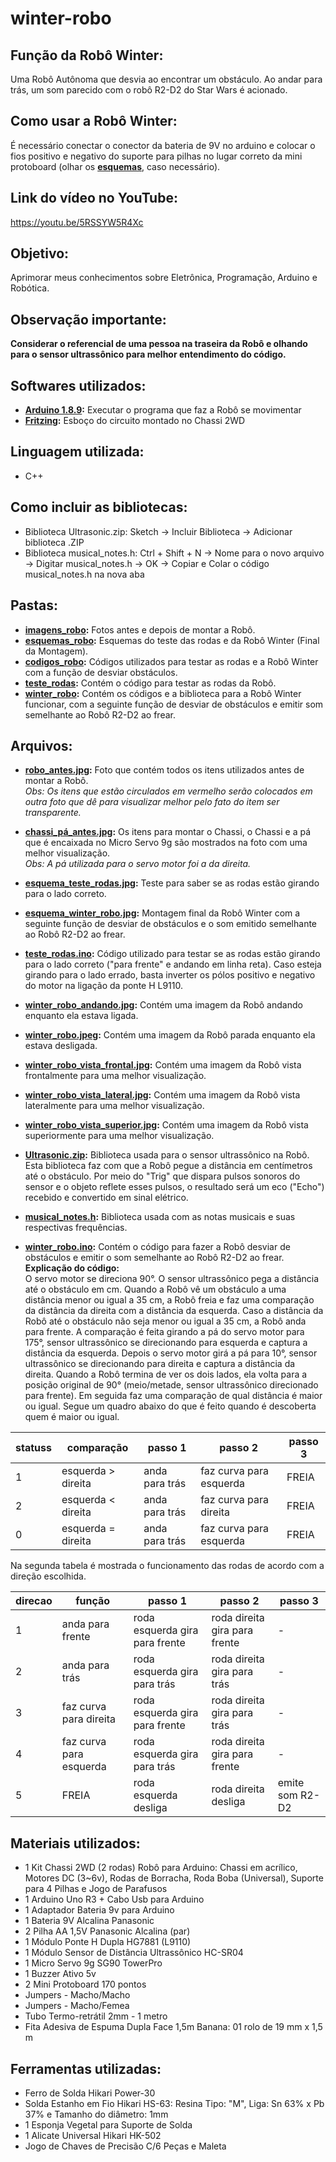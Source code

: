 # winter-robo

## Função da Robô Winter: 
Uma Robô Autônoma que desvia ao encontrar um obstáculo. Ao andar para trás, um som parecido com o robô R2-D2 do Star Wars é acionado.  


## Como usar a Robô Winter: 
É necessário conectar o conector da bateria de 9V no arduino e colocar o fios positivo e negativo do suporte para pilhas no lugar correto da mini protoboard (olhar os  **[esquemas](https://github.com/karenarcoverde/winter-robo/tree/master/esquemas_robo)**, caso necessário).

## Link do vídeo no YouTube: 
https://youtu.be/5RSSYW5R4Xc



## Objetivo:
Aprimorar meus conhecimentos sobre Eletrônica, Programação, Arduino e Robótica. 

## Observação importante:
**Considerar o referencial de uma pessoa na traseira da Robô e olhando para o sensor ultrassônico para melhor entendimento do código.**



## Softwares utilizados:
* **[Arduino 1.8.9](https://www.arduino.cc/en/Main/Software):** Executar o programa que faz a Robô se movimentar
* **[Fritzing](https://fritzing.org/download/):** Esboço do circuito montado no Chassi 2WD

## Linguagem utilizada:
* C++ 

## Como incluir as bibliotecas:
* Biblioteca Ultrasonic.zip: Sketch &#8594; Incluir Biblioteca &#8594; Adicionar biblioteca .ZIP
* Biblioteca musical_notes.h: Ctrl + Shift + N &#8594; Nome para o novo arquivo &#8594; Digitar musical_notes.h &#8594; OK &#8594; Copiar e Colar o código musical_notes.h na nova aba


## Pastas:
* **[imagens_robo](https://github.com/karenarcoverde/winter-robo/tree/master/imagens_robo):** Fotos antes e depois de montar a Robô.
* **[esquemas_robo](https://github.com/karenarcoverde/winter-robo/tree/master/esquemas_robo):** Esquemas do teste das rodas e da Robô Winter (Final da Montagem).
* **[codigos_robo](https://github.com/karenarcoverde/winter-robo/tree/master/codigos_robo):** Códigos utilizados para testar as rodas e a Robô Winter com a função de desviar obstáculos.
* **[teste_rodas](https://github.com/karenarcoverde/winter-robo/tree/master/codigos_robo/teste_rodas):** Contém o código para testar as rodas da Robô.
* **[winter_robo](https://github.com/karenarcoverde/winter-robo/tree/master/codigos_robo/winter_robo):** Contém os códigos e a biblioteca para a Robô Winter funcionar, com a seguinte função de desviar de obstáculos e emitir som semelhante ao Robô R2-D2 ao frear.

## Arquivos: 
* **[robo_antes.jpg](https://github.com/karenarcoverde/winter-robo/blob/master/imagens_robo/robo_antes.jpg):** Foto que contém todos os itens utilizados antes de montar a Robô. <br>
*Obs: Os itens que estão circulados em vermelho serão colocados em outra foto que dê para visualizar melhor pelo fato do item ser transparente.* <br>

* **[chassi_pá_antes.jpg](https://github.com/karenarcoverde/winter-robo/blob/master/imagens_robo/chassi_p%C3%A1_antes.jpg):** Os itens para montar o Chassi, o Chassi e a pá que é encaixada no Micro Servo 9g são mostrados na foto com uma melhor visualização. <br>
*Obs: A pá utilizada para o servo motor foi a da direita.* <br> 

* **[esquema_teste_rodas.jpg](https://github.com/karenarcoverde/winter-robo/blob/master/esquemas_robo/esquema_teste_rodas.jpg):** Teste para saber se as rodas estão girando para o lado correto. <br>

* **[esquema_winter_robo.jpg](https://github.com/karenarcoverde/winter-robo/blob/master/esquemas_robo/esquema_winter_robo.jpg):** Montagem final da Robô Winter com a seguinte função de desviar de obstáculos e o som emitido semelhante ao Robô R2-D2 ao frear. <br>

* **[teste_rodas.ino](https://github.com/karenarcoverde/winter-robo/blob/master/codigos_robo/teste_rodas/teste_rodas.ino):** Código utilizado para testar se as rodas estão girando para o lado correto ("para frente" e andando em linha reta). Caso esteja girando para o lado errado, basta inverter os pólos positivo e negativo do motor na ligação da ponte H L9110. <br>

* **[winter_robo_andando.jpg](https://github.com/karenarcoverde/winter-robo/blob/master/imagens_robo/winter_robo_andando.jpg):** Contém uma imagem da Robô andando enquanto ela estava ligada. <br>

* **[winter_robo.jpeg](https://github.com/karenarcoverde/winter-robo/blob/master/imagens_robo/winter_robo.jpeg):** Contém uma imagem da Robô parada enquanto ela estava desligada. <br>

* **[winter_robo_vista_frontal.jpg](https://github.com/karenarcoverde/winter-robo/blob/master/imagens_robo/winter_robo_vista_frontal.jpg):** Contém uma imagem da Robô vista frontalmente para uma melhor visualização. <br>

* **[winter_robo_vista_lateral.jpg](https://github.com/karenarcoverde/winter-robo/blob/master/imagens_robo/winter_robo_vista_lateral.jpg):** Contém uma imagem da Robô vista lateralmente para uma melhor visualização. <br>

* **[winter_robo_vista_superior.jpg](https://github.com/karenarcoverde/winter-robo/blob/master/imagens_robo/winter_robo_vista_superior.jpg):** Contém uma imagem da Robô vista superiormente para uma melhor visualização. <br>

* **[Ultrasonic.zip](https://github.com/karenarcoverde/winter-robo/blob/master/codigos_robo/winter_robo/Ultrasonic.zip):** Biblioteca usada para o sensor ultrassônico na Robô. Esta biblioteca faz com que a Robô pegue a distância em centímetros até o obstáculo. Por meio do "Trig" que dispara pulsos sonoros do sensor e o objeto reflete esses pulsos, o resultado será um eco ("Echo") recebido e convertido em sinal elétrico.  <br>

* **[musical_notes.h](https://github.com/karenarcoverde/winter-robo/blob/master/codigos_robo/winter_robo/musical_notes.h):** Biblioteca usada com as notas musicais e suas respectivas frequências. <br>

* **[winter_robo.ino](https://github.com/karenarcoverde/winter-robo/blob/master/codigos_robo/winter_robo/winter_robo.ino):** Contém o código para fazer a Robô desviar de obstáculos e emitir o som semelhante ao Robô R2-D2 ao frear. <br>
**Explicação do código:** <br>
O servo motor se direciona 90°. O sensor ultrassônico pega a distância até o obstáculo em cm. Quando a Robô vê um obstáculo a uma distância menor ou igual a 35 cm, a Robô freia e faz uma comparação da distância da direita com a distância da esquerda. Caso a distância da Robô até o obstáculo não seja menor ou igual a 35 cm, a Robô anda para frente. A comparação é feita girando a pá do servo motor para 175°, sensor ultrassônico se direcionando para esquerda e captura a distância da esquerda. Depois o servo motor girá a pá para 10°, sensor ultrassônico se direcionando para direita e captura a distância da direita. Quando a Robô termina de ver os dois lados, ela volta para a posição original de 90° (meio/metade, sensor ultrassônico direcionado para frente). Em seguida faz uma comparação de qual distância é maior ou igual. Segue um quadro abaixo do que é feito quando é descoberta quem é maior ou igual.  

statuss | comparação| passo 1| passo 2| passo 3
------------ | ------------- | ------------- | ------------- | ------------- 
1 | esquerda > direita | anda para trás | faz curva para esquerda | FREIA 
2 | esquerda < direita | anda para trás | faz curva para direita | FREIA
0 | esquerda = direita | anda para trás | faz curva para esquerda | FREIA


Na segunda tabela é mostrada o funcionamento das rodas de acordo com a direção escolhida. <br>

direcao | função | passo 1| passo 2 | passo 3
------------ | ------------- | ------------- | ------------- | ------------- 
1 | anda para frente | roda esquerda gira para frente| roda direita gira para frente | -
2 | anda para trás | roda esquerda gira para trás | roda direita gira para trás | -
3 | faz curva para direita | roda esquerda gira para frente | roda direita gira para trás | -
4 | faz curva para esquerda | roda esquerda gira para trás | roda direita gira para frente | -
5 | FREIA | roda esquerda desliga  | roda direita desliga | emite som R2-D2






## Materiais utilizados:
* 1 Kit Chassi 2WD (2 rodas) Robô para Arduino: Chassi em acrílico, Motores DC (3~6v), Rodas de Borracha, Roda Boba (Universal), Suporte para 4 Pilhas e Jogo de Parafusos
* 1 Arduino Uno R3 + Cabo Usb para Arduino
* 1 Adaptador Bateria 9v para Arduino
* 1 Bateria 9V Alcalina Panasonic
* 2 Pilha AA 1,5V Panasonic Alcalina (par)
* 1 Módulo Ponte H Dupla HG7881 (L9110)
* 1 Módulo Sensor de Distância Ultrassônico HC-SR04
* 1 Micro Servo 9g SG90 TowerPro
* 1 Buzzer Ativo 5v
* 2 Mini Protoboard 170 pontos
* Jumpers - Macho/Macho
* Jumpers - Macho/Femea
* Tubo Termo-retrátil 2mm - 1 metro
* Fita Adesiva de Espuma Dupla Face 1,5m Banana: 01 rolo de 19 mm x 1,5 m 




## Ferramentas utilizadas:
* Ferro de Solda Hikari Power-30
* Solda Estanho em Fio Hikari HS-63: Resina Tipo: "M", Liga: Sn 63% x Pb 37% e Tamanho do diâmetro: 1mm
* 1 Esponja Vegetal para Suporte de Solda
* 1 Alicate Universal Hikari HK-502
* Jogo de Chaves de Precisão C/6 Peças e Maleta

